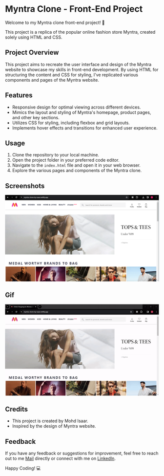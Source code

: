 # Myntra Clone - Front-End Project

Welcome to my Myntra clone front-end project! 🎉

This project is a replica of the popular online fashion store Myntra, created solely using HTML and CSS.

## Project Overview
This project aims to recreate the user interface and design of the Myntra website to showcase my skills in front-end development. By using HTML for structuring the content and CSS for styling, I've replicated various components and pages of the Myntra website.

## Features
- Responsive design for optimal viewing across different devices.
- Mimics the layout and styling of Myntra's homepage, product pages, and other key sections.
- Utilizes CSS for styling, including flexbox and grid layouts.
- Implements hover effects and transitions for enhanced user experience.

## Usage
1. Clone the repository to your local machine.
2. Open the project folder in your preferred code editor.
3. Navigate to the `index.html` file and open it in your web browser.
4. Explore the various pages and components of the Myntra clone.

## Screenshots
![Homepage](myntraClone/new/screenshot.png)

## Gif
![Gif](myntraClone/new/myntra-ezgif.com-video-to-gif-converter.gif)

## Credits
- This project is created by Mohd Isaar.
- Inspired by the design of Myntra website.

## Feedback
If you have any feedback or suggestions for improvement, feel free to reach out to me [Mail](isaar8761@gmail.com) directly or connect with me on [LinkedIn](https://www.linkedin.com/in/isaar/).

Happy Coding! 💻
